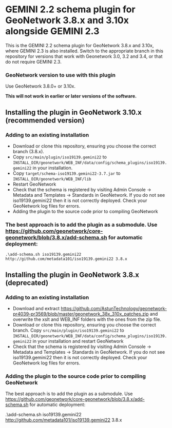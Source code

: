 # GEMINI 2.2 schema plugin for GeoNetwork 3.8.x and 3.10x alongside GEMINI 2.3

This is the GEMINI 2.2 schema plugin for GeoNetwork 3.8.x and 3.10x, where GEMINI 2.3 is also installed. Switch to the appropriate branch in this repository for versions that work with Geonetwork 3.0, 3.2 and 3.4, or that do not require GEMINI 2.3.

### GeoNetwork version to use with this plugin

Use GeoNetwork 3.8.0+ or 3.10x.

**This will not work in earlier or later versions of the software.**

## Installing the plugin in GeoNetwork 3.10.x (recommended version)

### Adding to an existing installation

* Download or clone this repository, ensuring you choose the correct branch (3.8.x).
* Copy `src/main/plugin/iso19139.gemini22` to `INSTALL_DIR/geonetwork/WEB_INF/data/config/schema_plugins/iso19139.gemini22` in your installation.
* Copy `target/schema-iso19139.gemini22-3.7.jar` to `INSTALL_DIR/geonetwork/WEB_INF/lib`
* Restart GeoNetwork
* Check that the schema is registered by visiting Admin Console -> Metadata and Templates -> Standards in GeoNetwork. If you do not see iso19139.gemini22 then it is not correctly deployed.  Check your GeoNetwork log files for errors.
* Adding the plugin to the source code prior to compiling GeoNetwork

### The best approach is to add the plugin as a submodule. Use https://github.com/geonetwork/core-geonetwork/blob/3.8.x/add-schema.sh for automatic deployment:

```
.\add-schema.sh iso19139.gemini22 http://github.com/metadata101/iso19139.gemini22 3.8.x
```

## Installing the plugin in GeoNetwork 3.8.x (deprecated)

### Adding to an existing installation

* Download and extract https://github.com/AstunTechnology/geonetwork-pr4039-pr3569/blob/master/geonetwork_38x_310x_patches.zip and overwrite the xslt and WEB_INF folders with the ones from the zip file.
* Download or clone this repository, ensuring you choose the correct branch. Copy `src/main/plugin/iso19139.gemini22` to `INSTALL_DIR/geonetwork/WEB_INF/data/config/schema_plugins/iso19139.gemini22` in your installation and restart GeoNetwork
* Check that the schema is registered by visiting Admin Console -> Metadata and Templates -> Standards in GeoNetwork. If you do not see iso19139.gemini22 then it is not correctly deployed. Check your GeoNetwork log files for errors.

### Adding the plugin to the source code prior to compiling GeoNetwork

The best approach is to add the plugin as a submodule. Use https://github.com/geonetwork/core-geonetwork/blob/3.8.x/add-schema.sh for automatic deployment:

.\add-schema.sh iso19139.gemini22 http://github.com/metadata101/iso19139.gemini22 3.8.x